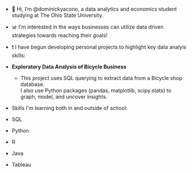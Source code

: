  - 👋 Hi, I’m @dominickyacono, a data analytics and economics student studying at The Ohio State University.
 - 📊 I'm interested in the ways businesses can utilize data driven strategies towards reaching their goals! 
 - ❗️ I have begun developing personal projects to highlight key data analyis skills:
 - **Exploratory Data Analysis of Bicycle Business** 
   - This project uses SQL querying to extract data from a Bicycle shop database.  
     I also use Python packages (pandas, matplotlib, scipy.stats) to graph, model, and uncover insights. 
     
- Skills I'm learning both in and outside of school: 
 - SQL 
 - Python
 - R
 - Java
 - Tableau

<!---
dominickyacono/dominickyacono is a ✨ special ✨ repository because its `README.md` (this file) appears on your GitHub profile.
You can click the Preview link to take a look at your changes.
--->
